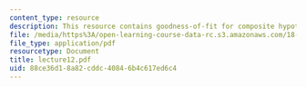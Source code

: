 ```yaml
---
content_type: resource
description: This resource contains goodness-of-fit for composite hypotheses.
file: /media/https%3A/open-learning-course-data-rc.s3.amazonaws.com/18-443-statistics-for-applications-fall-2006/88ce36d18a82cddc40846b4c617ed6c4_lecture12.pdf
file_type: application/pdf
resourcetype: Document
title: lecture12.pdf
uid: 88ce36d1-8a82-cddc-4084-6b4c617ed6c4
---
```

